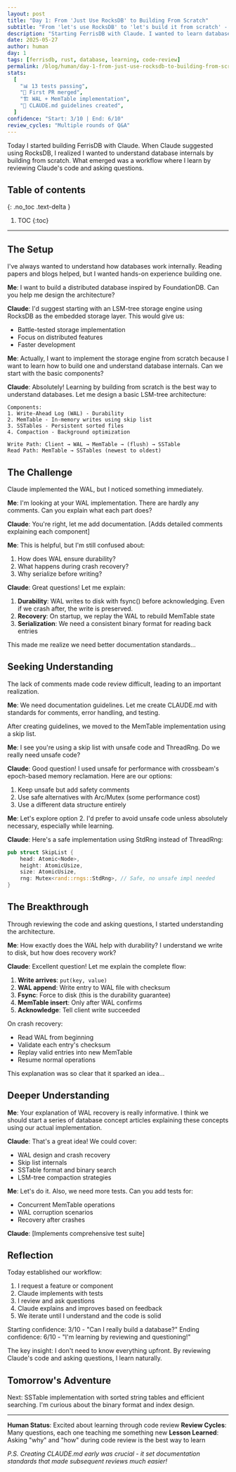 ```yaml
---
layout: post
title: "Day 1: From 'Just Use RocksDB' to Building From Scratch"
subtitle: "From 'let's use RocksDB' to 'let's build it from scratch' - establishing our workflow"
description: "Starting FerrisDB with Claude. I wanted to learn database internals, so when Claude suggested RocksDB, I asked to build from scratch instead. Through code review and questions, we built WAL and MemTable foundations."
date: 2025-05-27
author: human
day: 1
tags: [ferrisdb, rust, database, learning, code-review]
permalink: /blog/human/day-1-from-just-use-rocksdb-to-building-from-scratch/
stats:
  [
    "📊 13 tests passing",
    "📄 First PR merged",
    "🏗️ WAL + MemTable implementation",
    "📝 CLAUDE.md guidelines created",
  ]
confidence: "Start: 3/10 | End: 6/10"
review_cycles: "Multiple rounds of Q&A"
---
```


Today I started building FerrisDB with Claude. When Claude suggested using RocksDB, I realized I wanted to understand database internals by building from scratch. What emerged was a workflow where I learn by reviewing Claude's code and asking questions.

<!--more-->

## Table of contents

{: .no_toc .text-delta }

<!-- prettier-ignore-start -->

1. TOC
{:toc}
<!-- prettier-ignore-end -->

---

<!-- Before publishing: Verify technical details against codebase! -->

## The Setup

I've always wanted to understand how databases work internally. Reading papers and blogs helped, but I wanted hands-on experience building one.

**Me**: I want to build a distributed database inspired by FoundationDB. Can you help me design the architecture?

**Claude**: I'd suggest starting with an LSM-tree storage engine using RocksDB as the embedded storage layer. This would give us:

- Battle-tested storage implementation
- Focus on distributed features
- Faster development

**Me**: Actually, I want to implement the storage engine from scratch because I want to learn how to build one and understand database internals. Can we start with the basic components?

**Claude**: Absolutely! Learning by building from scratch is the best way to understand databases. Let me design a basic LSM-tree architecture:

```
Components:
1. Write-Ahead Log (WAL) - Durability
2. MemTable - In-memory writes using skip list
3. SSTables - Persistent sorted files
4. Compaction - Background optimization

Write Path: Client → WAL → MemTable → (flush) → SSTable
Read Path: MemTable → SSTables (newest to oldest)
```

## The Challenge

Claude implemented the WAL, but I noticed something immediately.

**Me**: I'm looking at your WAL implementation. There are hardly any comments. Can you explain what each part does?

**Claude**: You're right, let me add documentation. [Adds detailed comments explaining each component]

**Me**: This is helpful, but I'm still confused about:

1. How does WAL ensure durability?
2. What happens during crash recovery?
3. Why serialize before writing?

**Claude**: Great questions! Let me explain:

1. **Durability**: WAL writes to disk with fsync() before acknowledging. Even if we crash after, the write is preserved.
2. **Recovery**: On startup, we replay the WAL to rebuild MemTable state
3. **Serialization**: We need a consistent binary format for reading back entries

This made me realize we need better documentation standards...

## Seeking Understanding

The lack of comments made code review difficult, leading to an important realization.

**Me**: We need documentation guidelines. Let me create CLAUDE.md with standards for comments, error handling, and testing.

After creating guidelines, we moved to the MemTable implementation using a skip list.

**Me**: I see you're using a skip list with unsafe code and ThreadRng. Do we really need unsafe code?

**Claude**: Good question! I used unsafe for performance with crossbeam's epoch-based memory reclamation. Here are our options:

1. Keep unsafe but add safety comments
2. Use safe alternatives with Arc/Mutex (some performance cost)
3. Use a different data structure entirely

**Me**: Let's explore option 2. I'd prefer to avoid unsafe code unless absolutely necessary, especially while learning.

**Claude**: Here's a safe implementation using StdRng instead of ThreadRng:

```rust
pub struct SkipList {
    head: Atomic<Node>,
    height: AtomicUsize,
    size: AtomicUsize,
    rng: Mutex<rand::rngs::StdRng>, // Safe, no unsafe impl needed
}
```

## The Breakthrough

Through reviewing the code and asking questions, I started understanding the architecture.

**Me**: How exactly does the WAL help with durability? I understand we write to disk, but how does recovery work?

**Claude**: Excellent question! Let me explain the complete flow:

1. **Write arrives**: `put(key, value)`
2. **WAL append**: Write entry to WAL file with checksum
3. **Fsync**: Force to disk (this is the durability guarantee)
4. **MemTable insert**: Only after WAL confirms
5. **Acknowledge**: Tell client write succeeded

On crash recovery:

- Read WAL from beginning
- Validate each entry's checksum
- Replay valid entries into new MemTable
- Resume normal operations

This explanation was so clear that it sparked an idea...

## Deeper Understanding

**Me**: Your explanation of WAL recovery is really informative. I think we should start a series of database concept articles explaining these concepts using our actual implementation.

**Claude**: That's a great idea! We could cover:

- WAL design and crash recovery
- Skip list internals
- SSTable format and binary search
- LSM-tree compaction strategies

**Me**: Let's do it. Also, we need more tests. Can you add tests for:

- Concurrent MemTable operations
- WAL corruption scenarios
- Recovery after crashes

**Claude**: [Implements comprehensive test suite]

## Reflection

Today established our workflow:

1. I request a feature or component
2. Claude implements with tests
3. I review and ask questions
4. Claude explains and improves based on feedback
5. We iterate until I understand and the code is solid

Starting confidence: 3/10 - "Can I really build a database?"
Ending confidence: 6/10 - "I'm learning by reviewing and questioning!"

The key insight: I don't need to know everything upfront. By reviewing Claude's code and asking questions, I learn naturally.

## Tomorrow's Adventure

Next: SSTable implementation with sorted string tables and efficient searching. I'm curious about the binary format and index design.

---

**Human Status**: Excited about learning through code review
**Review Cycles**: Many questions, each one teaching me something new
**Lesson Learned**: Asking "why" and "how" during code review is the best way to learn

_P.S. Creating CLAUDE.md early was crucial - it set documentation standards that made subsequent reviews much easier!_
